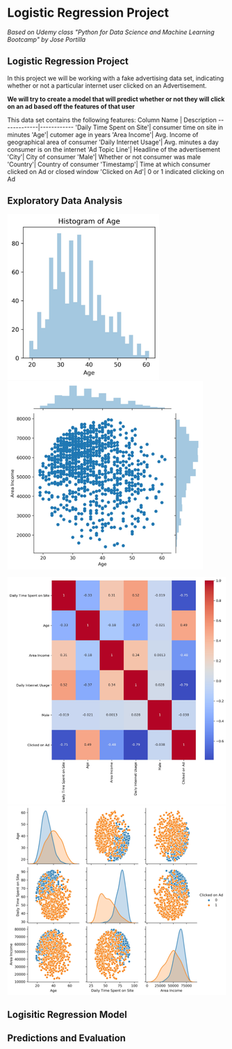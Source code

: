 # Logistic Regression Project
*Based on Udemy class "Python for Data Science and Machine Learning Bootcamp" by Jose Portilla*

## Logistic Regression Project ##
In this project we will be working with a fake advertising data set, indicating whether or not a particular internet user clicked on an Advertisement. 

__We will try to create a model that will predict whether or not they will click on an ad based off the features of that user__

This data set contains the following features:
Column Name | Description
-------------|------------
'Daily Time Spent on Site'| consumer time on site in minutes
'Age'| cutomer age in years
'Area Income'| Avg. Income of geographical area of consumer
'Daily Internet Usage'| Avg. minutes a day consumer is on the internet
'Ad Topic Line'| Headline of the advertisement
'City'| City of consumer
'Male'| Whether or not consumer was male
'Country'| Country of consumer
'Timestamp'| Time at which consumer clicked on Ad or closed window
'Clicked on Ad'| 0 or 1 indicated clicking on Ad

## Exploratory Data Analysis ## 

<img src="https://github.com/nasriv/Udemy_LogisiticRegression/blob/master/AgeHist.jpg" width="350"> <img src="https://github.com/nasriv/Udemy_LogisiticRegression/blob/master/Joint_AgeAreaIncome.jpg" width="450"> 

<img src="https://github.com/nasriv/Udemy_LogisiticRegression/blob/master/heatmap.jpg" width="700">

<img src="https://github.com/nasriv/Udemy_LogisiticRegression/blob/master/pairplot.jpg" width="700">

## Logisitic Regression Model ## 
## Predictions and Evaluation ##

